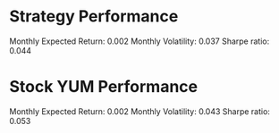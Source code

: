 # Strategy Performance
Monthly Expected Return: 0.002
Monthly Volatility: 0.037
Sharpe ratio: 0.044
# Stock YUM Performance
Monthly Expected Return: 0.002
Monthly Volatility: 0.043
Sharpe ratio: 0.053

